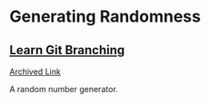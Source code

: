# Generating Randomness

## [Learn Git Branching](https://www.random.org/)
[Archived Link](https://web.archive.org/web/20241107061654/https://www.random.org/)

A random number generator.